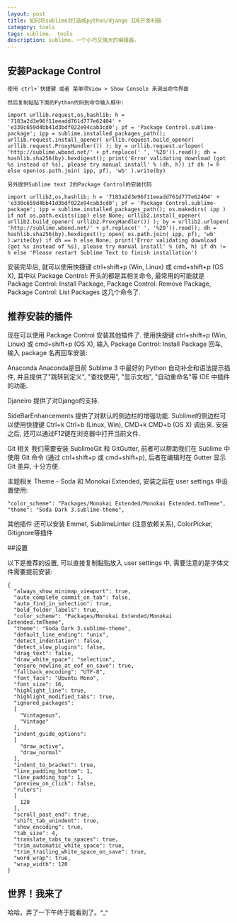 ```yaml
---
layout: post
title: 如何将sublime3打造成python/django IDE开发利器
category: tools
tags: sublime， tools
description: sublime，一个小巧又强大的编辑器。
---
```


## 安装Package Control

    使用 ctrl+`快捷键 或者 菜单项View > Show Console 来调出命令界面

    然后复制粘贴下面的Python代码到命令输入框中:

    import urllib.request,os,hashlib; h = '7183a2d3e96f11eeadd761d777e62404' + 'e330c659d4bb41d3bdf022e94cab3cd0'; pf = 'Package Control.sublime-package'; ipp = sublime.installed_packages_path(); urllib.request.install_opener( urllib.request.build_opener( urllib.request.ProxyHandler()) ); by = urllib.request.urlopen( 'http://sublime.wbond.net/' + pf.replace(' ', '%20')).read(); dh = hashlib.sha256(by).hexdigest(); print('Error validating download (got %s instead of %s), please try manual install' % (dh, h)) if dh != h else open(os.path.join( ipp, pf), 'wb' ).write(by)

    另外提供Sublime text 2的Package Control的安装代码

    import urllib2,os,hashlib; h = '7183a2d3e96f11eeadd761d777e62404' + 'e330c659d4bb41d3bdf022e94cab3cd0'; pf = 'Package Control.sublime-package'; ipp = sublime.installed_packages_path(); os.makedirs( ipp ) if not os.path.exists(ipp) else None; urllib2.install_opener( urllib2.build_opener( urllib2.ProxyHandler()) ); by = urllib2.urlopen( 'http://sublime.wbond.net/' + pf.replace(' ', '%20')).read(); dh = hashlib.sha256(by).hexdigest(); open( os.path.join( ipp, pf), 'wb' ).write(by) if dh == h else None; print('Error validating download (got %s instead of %s), please try manual install' % (dh, h) if dh != h else 'Please restart Sublime Text to finish installation')

安装完毕后, 就可以使用快捷键 ctrl+shift+p (Win, Linux) 或 cmd+shift+p (OS X), 其中以 Package Control: 开头的都是其相关命令, 最常用的可能就是 Package Control: Install Package, Package Control: Remove Package, Package Control: List Packages 这几个命令了.

## 推荐安装的插件

现在可以使用 Package Control 安装其他插件了. 使用快捷键 ctrl+shift+p (Win, Linux) 或 cmd+shift+p (OS X), 输入 Package Control: Install Package 回车, 输入 package 名再回车安装:

Anaconda
Anaconda是目前 Sublime 3 中最好的 Python 自动补全和语法提示插件, 并且提供了"跳转到定义", "查找使用", "显示文档", "自动重命名"等 IDE 中插件的功能.

Djaneiro
提供了对Django的支持.

SideBarEnhancements
提供了对默认的侧边栏的增强功能. Sublime的侧边栏可以使用快捷键 Ctrl+k Ctrl+b (Linux, Win), CMD+k CMD+b (OS X) 调出来. 安装之后, 还可以通过F12键在浏览器中打开当前文件.

Git 相关
我们需要安装 SublimeGit 和 GitGutter, 前者可以帮助我们在 Sublime 中使用 Git 命令 (通过 ctrl+shift+p 或 cmd+shift+p), 后者在编辑时在 Gutter 显示 Git 差异, 十分方便.

主题相关
Theme - Soda 和 Monokai Extended, 安装之后在 user settings 中设置使用:

    "color_scheme": "Packages/Monokai Extended/Monokai Extended.tmTheme",
    "theme": "Soda Dark 3.sublime-theme",


其他插件
还可以安装 Emmet, SublimeLinter (注意依赖关系), ColorPicker, Gitignore等插件

##设置

以下是推荐的设置, 可以直接复制黏贴放入 user settings 中, 需要注意的是字体文件需要提前安装:

    {
      "always_show_minimap_viewport": true,
      "auto_complete_commit_on_tab": false,
      "auto_find_in_selection": true,
      "bold_folder_labels": true,
      "color_scheme": "Packages/Monokai Extended/Monokai Extended.tmTheme",
      "theme": "Soda Dark 3.sublime-theme",
      "default_line_ending": "unix",
      "detect_indentation": false,
      "detect_slow_plugins": false,
      "drag_text": false,
      "draw_white_space": "selection",
      "ensure_newline_at_eof_on_save": true,
      "fallback_encoding": "UTF-8",
      "font_face": "Ubuntu Mono",
      "font_size": 16,
      "highlight_line": true,
      "highlight_modified_tabs": true,
      "ignored_packages":
      [
        "Vintageous",
        "Vintage"
      ],
      "indent_guide_options":
      [
        "draw_active",
        "draw_normal"
      ],
      "indent_to_bracket": true,
      "line_padding_bottom": 1,
      "line_padding_top": 1,
      "preview_on_click": false,
      "rulers":
      [
        120
      ],
      "scroll_past_end": true,
      "shift_tab_unindent": true,
      "show_encoding": true,
      "tab_size": 4,
      "translate_tabs_to_spaces": true,
      "trim_automatic_white_space": true,
      "trim_trailing_white_space_on_save": true,
      "word_wrap": true,
      "wrap_width": 120
    }


## 世界！我来了
哈哈，弄了一下午终于能看到了。^_^
